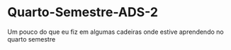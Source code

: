 # Quarto-Semestre-ADS-2
Um pouco do que eu fiz em algumas cadeiras onde estive aprendendo no quarto semestre 

